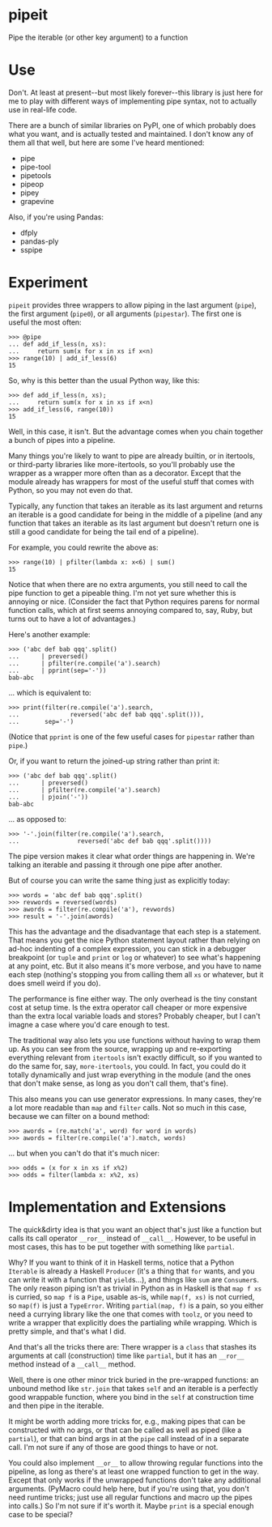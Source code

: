 # pipeit
Pipe the iterable (or other key argument) to a function

# Use

Don't. At least at present--but most likely forever--this library is just here
for me to play with different ways of implementing pipe syntax, not to
actually use in real-life code.

There are a bunch of similar libraries on PyPI, one of which probably does
what you want, and is actually tested and maintained. I don't know any of
them all that well, but here are some I've heard mentioned:

 * pipe
 * pipe-tool
 * pipetools
 * pipeop
 * pipey
 * grapevine

Also, if you're using Pandas:

 * dfply
 * pandas-ply
 * sspipe

# Experiment

`pipeit` provides three wrappers to allow piping in the last argument
(`pipe`), the first argument (`pipe0`), or all arguments (`pipestar`). The
first one is useful the most often:

    >>> @pipe
    ... def add_if_less(n, xs):
    ...     return sum(x for x in xs if x<n)
    >>> range(10) | add_if_less(6)
    15

So, why is this better than the usual Python way, like this:

    >>> def add_if_less(n, xs);
    ...     return sum(x for x in xs if x<n)
    >>> add_if_less(6, range(10))
    15

Well, in this case, it isn't. But the advantage comes when you chain
together a bunch of pipes into a pipeline.

Many things you're likely to want to pipe are already builtin, or in
itertools, or third-party libraries like more-itertools, so you'll probably
use the wrapper as a wrapper more often than as a decorator. Except
that the module already has wrappers for most of the useful stuff that
comes with Python, so you may not even do that.

Typically, any function that takes an iterable as its last argument and
returns an iterable is a good candidate for being in the middle of a
pipeline (and any function that takes an iterable as its last argument
but doesn't return one is still a good candidate for being the tail end of
a pipeline).

For example, you could rewrite the above as:

    >>> range(10) | pfilter(lambda x: x<6) | sum()
    15

Notice that when there are no extra arguments, you still need to call the
pipe function to get a pipeable thing. I'm not yet sure whether this is
annoying or nice. (Consider the fact that Python requires parens for normal
function calls, which at first seems annoying compared to, say, Ruby, but
turns out to have a lot of advantages.)

Here's another example:

    >>> ('abc def bab qqq'.split()
    ...      | preversed()
    ...      | pfilter(re.compile('a').search)
    ...      | pprint(sep='-'))
    bab-abc

... which is equivalent to:

    >>> print(filter(re.compile('a').search,
    ...              reversed('abc def bab qqq'.split())),
    ...       sep='-')
    
(Notice that `pprint` is one of the few useful cases for `pipestar` rather
than `pipe`.)

Or, if you want to return the joined-up string rather than print it:

    >>> ('abc def bab qqq'.split()
    ...      | preversed()
    ...      | pfilter(re.compile('a').search)
    ...      | pjoin('-'))
    bab-abc

... as opposed to:

    >>> '-'.join(filter(re.compile('a').search,
    ...                reversed('abc def bab qqq'.split())))

The pipe version makes it clear what order things are happening in.
We're talking an iterable and passing it through one pipe after another.

But of course you can write the same thing just as explicitly today:

    >>> words = 'abc def bab qqq'.split()
    >>> revwords = reversed(words)
    >>> awords = filter(re.compile('a'), revwords)
    >>> result = '-'.join(awords)

This has the advantage and the disadvantage that each step is a statement.
That means you get the nice Python statement layout rather than relying on
ad-hoc indenting of a complex expression, you can stick in a debugger
breakpoint (or `tuple` and `print` or `log` or whatever) to see what's
happening at any point, etc. But it also means it's more verbose, and you
have to name each step (nothing's stopping you from calling them all `xs`
or whatever, but it does smell weird if you do).

The performance is fine either way. The only overhead is the tiny constant
cost at setup time. Is the extra operator call cheaper or more expensive
than the extra local variable loads and stores? Probably cheaper, but I
can't imagne a case where you'd care enough to test.

The traditional way also lets you use functions without having to wrap them
up. As you can see from the source, wrapping up and re-exporting everything
relevant from `itertools` isn't exactly difficult, so if you wanted to do the
same for, say, `more-itertools`, you could. In fact, you could do it totally
dynamically and just wrap everything in the module (and the ones that don't
make sense, as long as you don't call them, that's fine).

This also means you can use generator expressions. In many cases, they're
a lot more readable than `map` and `filter` calls. Not so much in this
case, because we can filter on a bound method:

    >>> awords = (re.match('a', word) for word in words)
    >>> awords = filter(re.compile('a').match, words)

... but when you can't do that it's much nicer:

    >>> odds = (x for x in xs if x%2)
    >>> odds = filter(lambda x: x%2, xs)

# Implementation and Extensions

The quick&dirty idea is that you want an object that's just like a
function but calls its call operator `__ror__` instead of `__call__`.
However, to be useful in most cases, this has to be put together with
something like `partial`.

Why? If you want to think of it in Haskell terms, notice that a Python
`Iterable` is already a Haskell `Producer` (it's a thing that `for` wants,
and you can write it with a function that `yield`s...), and things like 
`sum` are `Consumer`s. The only reason piping isn't as trivial in Python
as in Haskell is that `map f xs` is curried, so `map f` is a `Pipe`, 
usable as-is, while `map(f, xs)` is not curried, so `map(f)` is just a
`TypeError`. Writing `partial(map, f)` is a pain, so you either need a 
currying library like the one that comes with `toolz`, or you need to 
write a wrapper that explicitly does the partialing while wrapping.
Which is pretty simple, and that's what I did.

And that's all the tricks there are: There wrapper is a `class` that 
stashes its arguments at call (construction) time like `partial`, but
it has an `__ror__` method instead of a `__call__` method.

Well, there is one other minor trick buried in the pre-wrapped
functions: an unbound method like `str.join` that takes `self` and an
iterable is a perfectly good wrappable function, where you bind in the
`self` at construction time and then pipe in the iterable.

It might be worth adding more tricks for, e.g., making pipes that can be 
constructed with no args, or that can be called as well as piped (like a 
`partial`), or that can bind args in at the `pipe` call instead of in a 
separate call. I'm not sure if any of those are good things to have or not.

You could also implement `__or__` to allow throwing regular functions into
the pipeline, as long as there's at least one wrapped function to get in
the way. Except that only works if the unwrapped functions don't take any
additional arguments. (PyMacro could help here, but if you're using that,
you don't need runtime tricks; just use all regular functions and macro
up the pipes into calls.) So I'm not sure if it's worth it. Maybe `print`
is a special enough case to be special?
